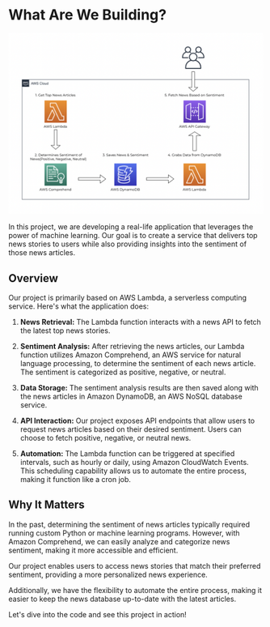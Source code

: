 # What Are We Building?

![](https://github.com/yusufmunircloud/AWS-Projects/blob/main/img/sentiment-img/sentimentai-architecture.png?raw=true)


In this project, we are developing a real-life application that leverages the power of machine learning. Our goal is to create a service that delivers top news stories to users while also providing insights into the sentiment of those news articles.

## Overview

Our project is primarily based on AWS Lambda, a serverless computing service. Here's what the application does:

1. **News Retrieval:** The Lambda function interacts with a news API to fetch the latest top news stories.

2. **Sentiment Analysis:** After retrieving the news articles, our Lambda function utilizes Amazon Comprehend, an AWS service for natural language processing, to determine the sentiment of each news article. The sentiment is categorized as positive, negative, or neutral.

3. **Data Storage:** The sentiment analysis results are then saved along with the news articles in Amazon DynamoDB, an AWS NoSQL database service.

4. **API Interaction:** Our project exposes API endpoints that allow users to request news articles based on their desired sentiment. Users can choose to fetch positive, negative, or neutral news.

5. **Automation:** The Lambda function can be triggered at specified intervals, such as hourly or daily, using Amazon CloudWatch Events. This scheduling capability allows us to automate the entire process, making it function like a cron job.

## Why It Matters

In the past, determining the sentiment of news articles typically required running custom Python or machine learning programs. However, with Amazon Comprehend, we can easily analyze and categorize news sentiment, making it more accessible and efficient.

Our project enables users to access news stories that match their preferred sentiment, providing a more personalized news experience.

Additionally, we have the flexibility to automate the entire process, making it easier to keep the news database up-to-date with the latest articles.

Let's dive into the code and see this project in action!
